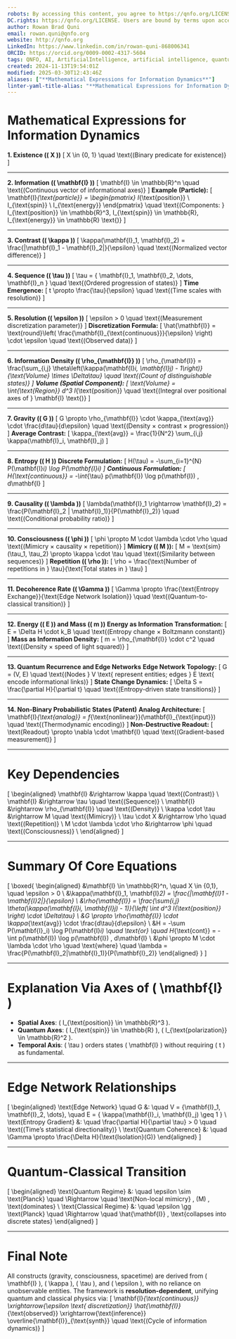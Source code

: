 ```yaml
---
robots: By accessing this content, you agree to https://qnfo.org/LICENSE. Non-commercial use only. Attribution required.
DC.rights: https://qnfo.org/LICENSE. Users are bound by terms upon access.
author: Rowan Brad Quni
email: rowan.quni@qnfo.org
website: http://qnfo.org
LinkedIn: https://www.linkedin.com/in/rowan-quni-868006341
ORCID: https://orcid.org/0009-0002-4317-5604
tags: QNFO, AI, ArtificialIntelligence, artificial intelligence, quantum, physics, science, Einstein, QuantumMechanics, quantum mechanics, QuantumComputing, quantum computing, information, InformationTheory, information theory, InformationalUniverse, informational universe, informational universe hypothesis, IUH
created: 2024-11-13T19:54:01Z
modified: 2025-03-30T12:43:46Z
aliases: ["**Mathematical Expressions for Information Dynamics**"]
linter-yaml-title-alias: "**Mathematical Expressions for Information Dynamics**"
---
```


# **Mathematical Expressions for Information Dynamics**

**1. Existence (\( X \))**
\[
X \in \{0, 1\} \quad \text{(Binary predicate for existence)}
\]

---

**2. Information (\( \mathbf{I} \))**
\[
\mathbf{I} \in \mathbb{R}^n \quad \text{(Continuous vector of informational axes)}
\]
**Example (Particle):**
\[
\mathbf{I}*{\text{particle}} = \begin{pmatrix}
I*{\text{position}} \\
I_{\text{spin}} \\
I_{\text{energy}}
\end{pmatrix} \quad \text{(Components: } I_{\text{position}} \in \mathbb{R}^3, I_{\text{spin}} \in \mathbb{R}, I_{\text{energy}} \in \mathbb{R} \text{)}
\]

---

**3. Contrast (\( \kappa \))**
\[
\kappa(\mathbf{I}_1, \mathbf{I}_2) = \frac{\|\mathbf{I}_1 - \mathbf{I}_2\|}{\epsilon} \quad \text{(Normalized vector difference)}
\]

---

**4. Sequence (\( \tau \))**
\[
\tau = \{ \mathbf{I}_1, \mathbf{I}_2, \dots, \mathbf{I}_n \} \quad \text{(Ordered progression of states)}
\]
**Time Emergence:**
\[
t \propto \frac{\tau}{\epsilon} \quad \text{(Time scales with resolution)}
\]

---

**5. Resolution (\( \epsilon \))**
\[
\epsilon > 0 \quad \text{(Measurement discretization parameter)}
\]
**Discretization Formula:**
\[
\hat{\mathbf{I}} = \text{round}\left( \frac{\mathbf{I}_{\text{continuous}}}{\epsilon} \right) \cdot \epsilon \quad \text{(Observed data)}
\]

---

**6. Information Density (\( \rho_{\mathbf{I}} \))**
\[
\rho_{\mathbf{I}} = \frac{\sum_{i,j} \theta\left(\kappa(\mathbf{I}*i, \mathbf{I}*j) - 1\right)}{\text{Volume} \times \Delta\tau} \quad \text{(Count of distinguishable states)}
\]
**Volume (Spatial Component):**
\[
\text{Volume} = \int*{\text{Region}} d^3 I*{\text{position}} \quad \text{(Integral over positional axes of } \mathbf{I} \text{)}
\]

---

**7. Gravity (\( G \))**
\[
G \propto \rho_{\mathbf{I}} \cdot \kappa_{\text{avg}} \cdot \frac{d\tau}{d\epsilon} \quad \text{(Density × contrast × progression)}
\]
**Average Contrast:**
\[
\kappa_{\text{avg}} = \frac{1}{N^2} \sum_{i,j} \kappa(\mathbf{I}_i, \mathbf{I}_j)
\]

---

**8. Entropy (\( H \))**
**Discrete Formulation:**
\[
H(\tau) = -\sum_{i=1}^{N} P(\mathbf{I}*i) \log P(\mathbf{I}*i)
\]
**Continuous Formulation:**
\[
H*{\text{continuous}} = -\int*{\tau} p(\mathbf{I}) \log p(\mathbf{I}) \, d\mathbf{I}
\]

---

**9. Causality (\( \lambda \))**
\[
\lambda(\mathbf{I}_1 \rightarrow \mathbf{I}_2) = \frac{P(\mathbf{I}_2 | \mathbf{I}_1)}{P(\mathbf{I}_2)} \quad \text{(Conditional probability ratio)}
\]

---

**10. Consciousness (\( \phi \))**
\[
\phi \propto M \cdot \lambda \cdot \rho \quad \text{(Mimicry × causality × repetition)}
\]
**Mimicry (\( M \)):**
\[
M = \text{sim}(\tau_1, \tau_2) \propto \kappa \cdot \tau \quad \text{(Similarity between sequences)}
\]
**Repetition (\( \rho \)):**
\[
\rho = \frac{\text{Number of repetitions in } \tau}{\text{Total states in } \tau}
\]

---

**11. Decoherence Rate (\( \Gamma \))**
\[
\Gamma \propto \frac{\text{Entropy Exchange}}{\text{Edge Network Isolation}} \quad \text{(Quantum-to-classical transition)}
\]

---

**12. Energy (\( E \)) and Mass (\( m \))**
**Energy as Information Transformation:**
\[
E = \Delta H \cdot k_B \quad \text{(Entropy change × Boltzmann constant)}
\]
**Mass as Information Density:**
\[
m = \rho_{\mathbf{I}} \cdot c^2 \quad \text{(Density × speed of light squared)}
\]

---

**13. Quantum Recurrence and Edge Networks**
**Edge Network Topology:**
\[
G = (V, E) \quad \text{(Nodes } V \text{ represent entities; edges } E \text{ encode informational links)}
\]
**State Change Dynamics:**
\[
\Delta S = \frac{\partial H}{\partial t} \quad \text{(Entropy-driven state transitions)}
\]

---

**14. Non-Binary Probabilistic States (Patent)**
**Analog Architecture:**
\[
\mathbf{I}*{\text{analog}} = f*{\text{nonlinear}}(\mathbf{I}_{\text{input}}) \quad \text{(Thermodynamic encoding)}
\]
**Non-Destructive Readout:**
\[
\text{Readout} \propto \nabla \cdot \mathbf{I} \quad \text{(Gradient-based measurement)}
\]

---

# **Key Dependencies**

\[
\begin{aligned}
\mathbf{I} &\rightarrow \kappa \quad \text{(Contrast)} \\
\mathbf{I} &\rightarrow \tau \quad \text{(Sequence)} \\
\mathbf{I} &\rightarrow \rho_{\mathbf{I}} \quad \text{(Density)} \\
\kappa \cdot \tau &\rightarrow M \quad \text{(Mimicry)} \\
\tau \cdot X &\rightarrow \rho \quad \text{(Repetition)} \\
M \cdot \lambda \cdot \rho &\rightarrow \phi \quad \text{(Consciousness)} \\
\end{aligned}
\]

---

# **Summary Of Core Equations**

\[
\boxed{
\begin{aligned}
&\mathbf{I} \in \mathbb{R}^n, \quad X \in \{0,1\}, \quad \epsilon > 0 \\
&\kappa(\mathbf{I}_1, \mathbf{I}*2) = \frac{\|\mathbf{I}*1 - \mathbf{I}*2\|}{\epsilon} \\
&\rho*{\mathbf{I}} = \frac{\sum*{i,j} \theta(\kappa(\mathbf{I}*i, \mathbf{I}*j) - 1)}{\left( \int d^3 I*{\text{position}} \right) \cdot \Delta\tau} \\
&G \propto \rho*{\mathbf{I}} \cdot \kappa*{\text{avg}} \cdot \frac{d\tau}{d\epsilon} \\
&H = -\sum P(\mathbf{I}_i) \log P(\mathbf{I}*i) \quad \text{or} \quad H*{\text{cont}} = -\int p(\mathbf{I}) \log p(\mathbf{I}) \, d\mathbf{I} \\
&\phi \propto M \cdot \lambda \cdot \rho \quad \text{where} \quad \lambda = \frac{P(\mathbf{I}_2|\mathbf{I}_1)}{P(\mathbf{I}_2)}
\end{aligned}
}
\]

---

# **Explanation Via Axes of \( \mathbf{I} \)**

- **Spatial Axes**: \( I_{\text{position}} \in \mathbb{R}^3 \).
- **Quantum Axes**: \( I_{\text{spin}} \in \mathbb{R} \), \( I_{\text{polarization}} \in \mathbb{R}^2 \).
- **Temporal Axis**: \( \tau \) orders states \( \mathbf{I} \) without requiring \( t \) as fundamental.

---

# **Edge Network Relationships**

\[
\begin{aligned}
\text{Edge Network} \quad G &: \quad V = \{\mathbf{I}_1, \mathbf{I}_2, \dots\}, \quad E = \{ \kappa(\mathbf{I}_i, \mathbf{I}_j) \geq 1 \} \\
\text{Entropy Gradient} &: \quad \frac{\partial H}{\partial \tau} > 0 \quad \text{(Time’s statistical directionality)} \\
\text{Quantum Coherence} &: \quad \Gamma \propto \frac{\Delta H}{\text{Isolation}(G)}
\end{aligned}
\]

---

# **Quantum-Classical Transition**

\[
\begin{aligned}
\text{Quantum Regime} &: \quad \epsilon \sim \text{Planck} \quad \Rightarrow \quad \text{Non-local mimicry} \, (M) \, \text{dominates} \\
\text{Classical Regime} &: \quad \epsilon \gg \text{Planck} \quad \Rightarrow \quad \hat{\mathbf{I}} \, \text{collapses into discrete states}
\end{aligned}
\]

---

# **Final Note**

All constructs (gravity, consciousness, spacetime) are derived from \( \mathbf{I} \), \( \kappa \), \( \tau \), and \( \epsilon \), with no reliance on unobservable entities. The framework is **resolution-dependent**, unifying quantum and classical physics via:
\[
\mathbf{I}*{\text{continuous}} \xrightarrow{\epsilon \text{ discretization}} \hat{\mathbf{I}}*{\text{observed}} \xrightarrow{\text{inference}} \overline{\mathbf{I}}_{\text{synth}} \quad \text{(Cycle of information dynamics)}
\]
